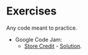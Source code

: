 Exercises
=========

Any code meant to practice.

<ul>
    <li>
        Google Code Jam:
        <ul>
            <li><a href="https://code.google.com/codejam/contest/351101/dashboard#s=p0">Store Credit</a> - <a href="https://github.com/cgortaris/exercises/tree/master/google-code-jam/africa-2010-qualification">Solution</a>.</li>
        </ul>
    </li>
</ul>
